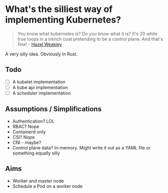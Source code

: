 # What's the silliest way of implementing Kubernetes?

> You know what kubernetes is? Do you know what it is? It's 20 while true loops in a trench coat pretending to be a control plane. And that's fine! - [Hazel Weakley](https://www.linkedin.com/posts/hazelweakly_if-your-service-cant-be-run-on-a-laptop-activity-7164055151618584576-PpfU)

A very silly idea. Obviously in Rust.

## Todo

- [ ] A kubelet implementation
- [ ] A kube api implementation
- [ ] A scheduler implementation

## Assumptions / Simplifications

- Authentication? LOL
- RBAC? Nope
- Containerd only
- CSI? Nope
- CNI - maybe?
- Control plane data? In-memory. Might write it out as a YAML file or something equally silly

## Aims

- Worker and master node
- Schedule a Pod on a worker node
